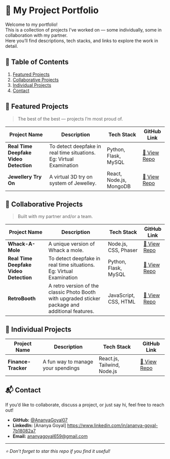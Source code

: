 # 🚀 My Project Portfolio

Welcome to my portfolio!  
This is a collection of projects I’ve worked on — some individually, some in collaboration with my partner.  
Here you’ll find descriptions, tech stacks, and links to explore the work in detail.

## 📂 Table of Contents
1. [Featured Projects](#-featured-projects)
2. [Collaborative Projects](#-collaborative-projects)
3. [Individual Projects](#-individual-projects)
4. [Contact](#-contact)

## 🌟 Featured Projects
> The best of the best — projects I’m most proud of.

| Project Name | Description | Tech Stack | GitHub Link |
|--------------|-------------|------------|-------------|
| **Real Time Deepfake Video Detection** | To detect deepfake in real time situations. Eg: Virtual Examination | Python, Flask, MySQL | [🔗 View Repo](https://github.com/ShikharGoel2805/Real-Time-Deepfake-Video-Detection.git) |
| **Jewellery Try On** | A virtual 3D try on system of Jewelley. | React, Node.js, MongoDB | [🔗 View Repo](https://github.com/username/project2) |

## 🤝 Collaborative Projects
> Built with my partner and/or a team.

| Project Name | Description | Tech Stack | GitHub Link |
|--------------|-------------|------------|-------------|
| **Whack-A-Mole** | A unique version of Whack a mole. | Node.js, CSS, Phaser | [🔗 View Repo](https://github.com/AnanyaGoyal07/Whack-a-Mole.git) |
| **Real Time Deepfake Video Detection** | To detect deepfake in real time situations. Eg: Virtual Examination | Python, Flask, MySQL | [🔗 View Repo](https://github.com/ShikharGoel2805/Real-Time-Deepfake-Video-Detection.git) |
| **RetroBooth** | A retro version of the classic Photo Booth with upgraded sticker package and additional features. | JavaScript, CSS, HTML | [🔗 View Repo](https://github.com/AnanyaGoyal07/RetroBooth-.git) |

## 🤝 Individual Projects

| Project Name | Description | Tech Stack | GitHub Link |
|--------------|-------------|------------|-------------|
| **Finance-Tracker** | A fun way to manage your spendings | React.js, Tailwind, Node.js | [🔗 View Repo]([https://github.com/AnanyaGoyal07/Whack-a-Mole.git](https://github.com/AnanyaGoyal07/FinanceTracker-.git))|

## 📬 Contact
If you’d like to collaborate, discuss a project, or just say hi, feel free to reach out!

- **GitHub:** [@AnanyaGoyal07](https://github.com/AnanyaGoyal07)  
- **LinkedIn:** [Ananya Goyal] https://www.linkedin.com/in/ananya-goyal-7b18082a7
- **Email:** ananyagoyal659@gmail.com  

---

*⭐ Don’t forget to star this repo if you find it useful!*
